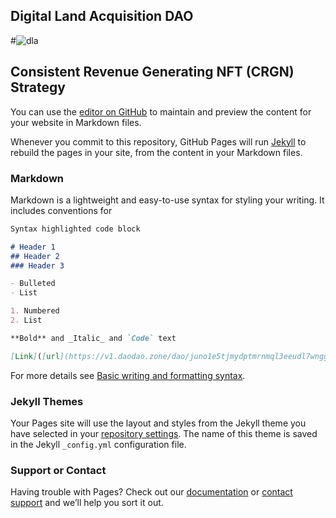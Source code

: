 ## Digital Land Acquisition DAO
#![dla](https://user-images.githubusercontent.com/94882709/179389000-9ce8868b-92c5-443d-a694-d95d5d1631b1.png)
## Consistent Revenue Generating NFT (CRGN) Strategy



You can use the [editor on GitHub](https://github.com/frameworkfortune/dla-dao-landing-page/edit/main/README.md) to maintain and preview the content for your website in Markdown files.

Whenever you commit to this repository, GitHub Pages will run [Jekyll](https://jekyllrb.com/) to rebuild the pages in your site, from the content in your Markdown files.

### Markdown

Markdown is a lightweight and easy-to-use syntax for styling your writing. It includes conventions for

```markdown
Syntax highlighted code block

# Header 1
## Header 2
### Header 3

- Bulleted
- List

1. Numbered
2. List

**Bold** and _Italic_ and `Code` text

[Link]([url](https://v1.daodao.zone/dao/juno1e5tjmydptmrnmql3eeudl7wnggd9r6assjgedcecwfvunanat06sfxnnrh)) and ![Image]([src](https://user-images.githubusercontent.com/94882709/179389000-9ce8868b-92c5-443d-a694-d95d5d1631b1.png))
```

For more details see [Basic writing and formatting syntax](https://docs.github.com/en/github/writing-on-github/getting-started-with-writing-and-formatting-on-github/basic-writing-and-formatting-syntax).

### Jekyll Themes

Your Pages site will use the layout and styles from the Jekyll theme you have selected in your [repository settings](https://github.com/frameworkfortune/dla-dao-landing-page/settings/pages). The name of this theme is saved in the Jekyll `_config.yml` configuration file.

### Support or Contact


Having trouble with Pages? Check out our [documentation](https://docs.github.com/categories/github-pages-basics/) or [contact support](https://support.github.com/contact) and we’ll help you sort it out.
